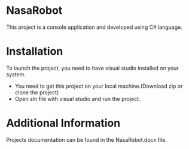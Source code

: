 # NasaRobot
This project is a console application and developed using C# language.

# Installation
To launch the project, you need to have visual studio installed on your system.

- You need to get this project on your local machine.(Download zip or clone the project)
- Open sln file with visual studio and run the project. 

# Additional Information
Projects documentation can be found in the NasaRobot.docx file.